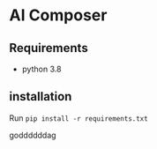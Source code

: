# AI Composer

## Requirements
* python 3.8

## installation
Run `pip install -r requirements.txt`

goddddddag